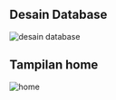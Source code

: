 <h2>Desain Database</h2>

![desain database](https://user-images.githubusercontent.com/50513551/120892864-6a5fd400-c63a-11eb-89d0-0db671758dc3.png)

<h2>Tampilan home</h2>

![home](https://user-images.githubusercontent.com/50513551/120892886-7e0b3a80-c63a-11eb-9838-07f072a8895b.png)
